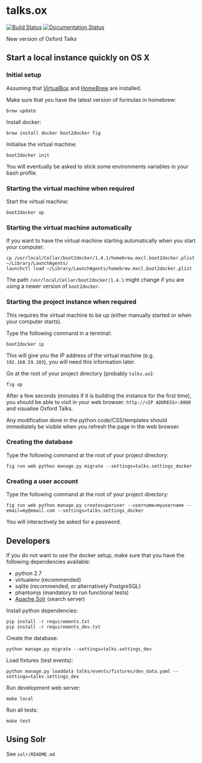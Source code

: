 # talks.ox
[![Build Status](https://travis-ci.org/ox-it/talks.ox.svg?branch=master)](https://travis-ci.org/ox-it/talks.ox)
[![Documentation Status](https://readthedocs.org/projects/talksox/badge/?version=latest)](https://readthedocs.org/projects/talksox/?badge=latest)

New version of Oxford Talks

## Start a local instance quickly on OS X

### Initial setup

Assuming that [VirtualBox](https://www.virtualbox.org) and [HomeBrew](http://brew.sh) are installed.

Make sure that you have the latest version of formulas in homebrew:

    brew update

Install docker:

    brew install docker boot2docker fig

Initialise the virtual machine:

    boot2docker init

You will eventually be asked to stick some environments variables in your bash profile.

### Starting the virtual machine when required

Start the virtual machine:

    boot2docker up

### Starting the virtual machine automatically

If you want to have the virtual machine starting automatically when you start your computer:

    cp /usr/local/Cellar/boot2docker/1.4.1/homebrew.mxcl.boot2docker.plist ~/Library/LaunchAgents/
    launchctl load ~/Library/LaunchAgents/homebrew.mxcl.boot2docker.plist
    
The path `/usr/local/Cellar/boot2docker/1.4.1` might change if you are using a newer version of `boot2docker`.

### Starting the project instance when required

This requires the virtual machine to be up (either manually started or when your computer starts).

Type the following command in a terminal:

    boot2docker ip
    
This will give you the IP address of the virtual machine (e.g. `192.168.59.103`), you will need
this information later.

Go at the root of your project directory (probably `talks.ox`):

    fig up
    
After a few seconds (minutes if it is building the instance for the first time), you should be able to visit
in your web browser: `http://<IP ADDRESS>:8000` and visualise Oxford Talks.

Any modification done in the python code/CSS/templates should immediately be visible when you refresh
the page in the web browser.
    
### Creating the database

Type the following command at the root of your project directory:

    fig run web python manage.py migrate --settings=talks.settings_docker

### Creating a user account

Type the following command at the root of your project directory:

    fig run web python manage.py createsuperuser --username=myusername --email=my@email.com --settings=talks.settings_docker

You will interactively be asked for a password.

## Developers

If you do not want to use the docker setup, make sure that you have the following dependencies available:

 * python 2.7
 * virtualenv (recommended)
 * sqlite (recommended, or alternatively PostgreSQL)
 * phantomjs (mandatory to run functional tests)
 * [Apache Solr](http://lucene.apache.org/solr/) (search server)

Install python dependencies:

    pip install -r requirements.txt
    pip install -r requirements_dev.txt

Create the database:

    python manage.py migrate --settings=talks.settings_dev

Load fixtures (test events):

    python manage.py loaddata talks/events/fixtures/dev_data.yaml --settings=talks.settings_dev

Run development web server:

    make local

Run all tests:

    make test

## Using Solr

See `solr/README.md`
